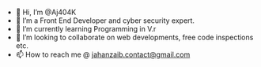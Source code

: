 - 👋 Hi, I’m @Aj404K
- 👀 I’m a Front End Developer and cyber security expert.
- 🌱 I’m currently learning Programming in V.r
- 💞️ I’m looking to collaborate on web developments, free code inspections etc.
- 📫 How to reach me @ jahanzaib.contact@gmail.com

<!---
Aj404K/Aj404K is a ✨ special ✨ repository because its `README.md` (this file) appears on your GitHub profile.
You can click the Preview link to take a look at your changes.
--->

